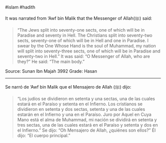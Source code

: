 #islam #hadith 

It was narrated from ‘Awf bin Malik that the Messenger of Allah(ﷺ) said:

> “The Jews split into seventy-one sects, one of which will be in Paradise and seventy in Hell. The Christians split into seventy-two sects, seventy-one of which will be in Hell and one in Paradise. I swear by the One Whose Hand is the soul of Muhammad, my nation will split into seventy-three sects, one of which will be in Paradise and seventy-two in Hell.” It was said: “O Messenger of Allah, who are they?” He said: “The main body.”

Source: Sunan Ibn Majah 3992
Grade: Hasan

<hr>

Se narró de ‘Awf bin Malik que el Mensajero de Allah (ﷺ) dijo:

> “Los judíos se dividieron en setenta y una sectas, una de las cuales estará en el Paraíso y setenta en el Infierno. Los cristianos se dividieron en setenta y dos sectas, setenta y una de las cuales estarán en el Infierno y una en el Paraíso. Juro por Aquel en Cuya Mano está el alma de Muhammad, mi nación se dividirá en setenta y tres sectas, una de las cuales estará en el Paraíso y setenta y dos en el Infierno.” Se dijo: “Oh Mensajero de Allah, ¿quiénes son ellos?” Él dijo: “El cuerpo principal.”